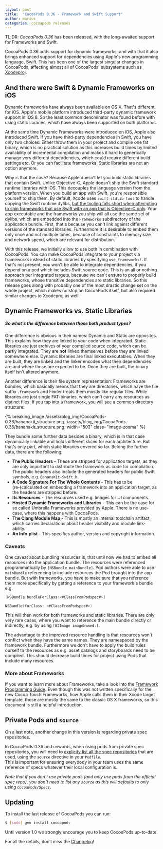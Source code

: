 ```yaml
---
layout: post
title:  "CocoaPods 0.36 - Framework and Swift Support"
author: marius
categories: cocoapods releases
---
```


TL;DR: _CocoaPods 0.36_ has been released, with the long-awaited support for Frameworks and Swift.

CocoaPods 0.36 adds support for dynamic frameworks, and with that it also brings enhanced support for dependencies using Apple's new programming language, Swift. This has been one of the largest singular changes in CocoaPods, affecting almost all of CocoaPods' subsystems such as [Xcodeproj](https://github.com/CocoaPods/Xcodeproj#xcodeproj).

<!-- more -->


## And there were Swift & Dynamic Frameworks on iOS

Dynamic frameworks have always been available on OS X. That's different for iOS.
Apple's mobile platform introduced third-party dynamic framework support in iOS 8.
So the least common denominator was found before with using static libraries, which have always been supported on both platforms.

At the same time Dynamic Frameworks were introduced on iOS, Apple also introduced Swift.
If you have third-party dependencies in Swift, you have only two choices:
Either throw them in your project and compile one fat binary, which is no practical solution as this increases build times by limited availability of incremental compilation and makes it hard to generically manage very different dependencies, which could require different build settings etc. Or you can facilitate frameworks.
Static libraries are not an option anymore.

Why is that the case? Because Apple doesn't let you build static libraries that contain Swift. Unlike Objective-C, Apple doesn't ship the Swift standard runtime libraries with iOS.
This decouples the language version from the platform version.
When you build an app with Swift, you're responsible yourself to ship them.
By default, Xcode uses `swift-stdlib-tool` to handle copying the Swift runtime dylibs, [but the tooling falls short when attempting to ship frameworks that use Swift with an app that is Objective-C only](http://samdmarshall.com/blog/swift_and_objc.html).
Your app executable and the frameworks you ship will all use the same set of dylibs, which are embedded into the `Frameworks` subdirectory of the application bundle. First, that's because you can't link against different versions of the standard libraries.
Furthermore it is desirable to embed them only once and not multiple times, because of constraints to memory size and network speed, which are relevant for distribution.

With this release, we initially allow to use both in combination with CocoaPods.
You can make CocoaPods integrate to your project via frameworks instead of static libraries by specifying `use_frameworks!`.
If that's not present, you won't be able to integrate dependencies, if you depend on a pod which includes Swift source code.
This is an all or nothing approach per integrated targets, because we can't ensure to properly build frameworks, whose transitive dependencies are static libraries.
So this release goes along with probably one of the most drastic change set on the whole project, which makes no stop on CocoaPods itself, but also required similar changes to Xcodeproj as well.


## Dynamic Frameworks vs. Static Libraries

##### So what's the difference between those both product types?

One difference is obvious in their names: Dynamic and Static are opposites.
This explains how they are linked to your code when integrated.
Static libraries are just archives of your compiled source code, which can be partly integrated.
They are **not** linked themselves before they are linked somewhere else.
Dynamic libraries are final linked executables.
When they are built, they are linked and the linker encodes what their dependencies are and where those are expected to be.
Once they are built, the binary itself isn't altered anymore.

Another difference is their file system representation: Frameworks are bundles, which basically means that they are directories, which have the file suffix `.framework` and Finder treats them mostly like regular files. While libraries are just single FAT-binaries, which can't carry any resources as distinct files. If you tap into a framework, you will see a common directory structure:

{% breaking_image /assets/blog_img/CocoaPods-0.36/bananakit_structure.png, /assets/blog_img/CocoaPods-0.36/bananakit_structure.png, width="503" class="image-zooma" %}

They bundle some further data besides a binary, which is in that case dynamically linkable and holds different slices for each architecture.
But that's only part, which static libraries covered so far. Belong the further data, there are the following:

* **The Public Headers** - These are stripped for application targets, as they are only important to distribute the framework as code for compilation. The public headers also include the generated headers for public Swift symbols, e.g. `BananaKit-Swift.h`.
* **A Code Signature For The Whole Contents** - This has to be (re-)calculated on embedding a framework into an application target, as the headers are stripped before.
* **Its Resources** - The resources used e.g. Images for UI components.
* **Hosted Dynamic Frameworks and Libraries** - This can be the case for so called Umbrella Frameworks provided by Apple. There is no use-case, where this happens with CocoaPods.
* **The Clang Module Map** - This is mostly an internal toolchain artifact, which carries declarations about header visibility and module link-ability.
* **An Info.plist** - This specifies author, version and copyright information.


### Caveats

One caveat about bundling resources is, that until now we had to embed all resources into the application bundle.
The resources were referenced programmatically by `[NSBundle mainBundle]`.
Pod authors were able to use `mainBundle` referencing to include resources the Pod brought into the app bundle.
But with frameworks, you have to make sure that you reference them more specifically by getting a reference to your framework's bundle e.g.

```objective-c
[NSBundle bundleForClass:<#ClassFromPodspec#>]
```

```swift
NSBundle(forClass: <#ClassFromPodspec#>)
```

This will then work for both frameworks and static libraries.
There are only very rare cases, where you want to reference the main bundle directly or indirectly, e.g. by using `[UIImage imageNamed:]`.

The advantage to the improved resource handling is that resources won't conflict when they have the same names.
They are namespaced by the framework bundle.
Furthermore we don't have to apply the build rules ourself to the resources as e.g. asset catalogs and storyboards need to be compiled.
This should decrease build times for project using Pods that include many resources.


### More about Frameworks

If you want to learn more about Frameworks, take a look into the [Framework Programming Guide](https://developer.apple.com/library/mac/documentation/MacOSX/Conceptual/BPFrameworks/Frameworks.html#//apple_ref/doc/uid/10000183-SW1).
Even though this was not written specifically for the new Cocoa Touch Frameworks, how Apple calls them in their Xcode target template, those are mostly the same to the classic OS X frameworks, so this document is still a helpful introduction.

## Private Pods and `source`

On a last note, another change in this version is regarding private spec repositories.

In CocoaPods 0.36 and onwards, when using pods from private spec repositories, you will need to [explicity list all the spec repositories](http://guides.cocoapods.org/making/private-cocoapods.html#thats-it) that are used, using the `source` directive in your `Podfile`.  
This is important for ensuring everybody in your team uses the same reference of specs whatever their local configuration is.

_Note that if you don't use private pods (and only use pods from the official spec repo), you don't need to list any `source` as this will defaults to only using `CocoaPods/Specs`._

## Updating

To install the last release of CocoaPods you can run:

```bash
$ [sudo] gem install cocoapods
```

Until version 1.0 we strongly encourage you to keep CocoaPods up-to-date.

For all the details, don’t miss the
[Changelog](https://github.com/CocoaPods/CocoaPods/blob/0.36.0/CHANGELOG.md)!
